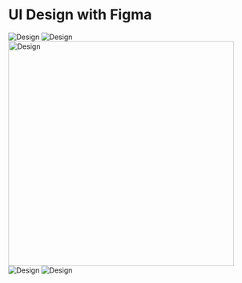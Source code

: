 # UI Design with Figma
<p>
  <img src="UI/HomePage.png" title="Design" style="display: inline-block; margin: 0 auto; max-width: 450px">
  <img src="UI/CourseList.png" title="Design" style="display: inline-block; margin: 0 auto; max-width: 450px">
  <img src="UI/CourseDetail.png" title="Design" width="450" style="display: inline-block; margin: 0 auto; max-width: 450px">
   <img src="UI/Sign In.png" title="Design" style="display: inline-block; margin: 0 auto; max-width: 450px">
   <img src="UI/Sign Up.png" title="Design" style="display: inline-block; margin: 0 auto; max-width: 450px">
<p>
